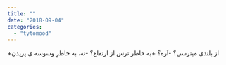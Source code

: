 ```yaml
---
title: ""
date: "2018-09-04"
categories: 
  - "tytomood"
---
```


+از بلندی میترسی؟ -آره؟ +به خاطر ترس از ارتفاع؟ -نه، به خاطرِ وسوسه ی پریدن
